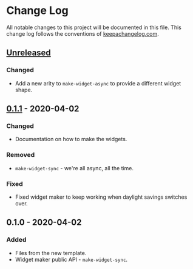 # Change Log
All notable changes to this project will be documented in this file. This change log follows the conventions of [keepachangelog.com](http://keepachangelog.com/).

## [Unreleased]
### Changed
- Add a new arity to `make-widget-async` to provide a different widget shape.

## [0.1.1] - 2020-04-02
### Changed
- Documentation on how to make the widgets.

### Removed
- `make-widget-sync` - we're all async, all the time.

### Fixed
- Fixed widget maker to keep working when daylight savings switches over.

## 0.1.0 - 2020-04-02
### Added
- Files from the new template.
- Widget maker public API - `make-widget-sync`.

[Unreleased]: https://github.com/your-name/wf-soaker/compare/0.1.1...HEAD
[0.1.1]: https://github.com/your-name/wf-soaker/compare/0.1.0...0.1.1
